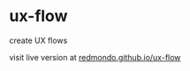 ux-flow
=======

create UX flows

visit live version at [redmondo.github.io/ux-flow](redmondo.github.io/ux-flow)
